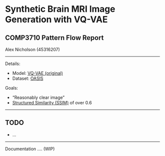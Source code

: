 # Synthetic Brain MRI Image Generation with VQ-VAE

## COMP3710 Pattern Flow Report

Alex Nicholson (45316207)

---

Details:

* Model: [VQ-VAE (original)](https://arxiv.org/abs/1711.00937)
* Dataset: [OASIS](https://www.oasis-brains.org/#data)

Goals:

* “Reasonably clear image”
* [Structured Similarity (SSIM)](https://en.wikipedia.org/wiki/Structural_similarity) of over 0.6

---

## TODO

* ...

---

Documentation .... (WIP)

